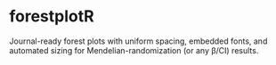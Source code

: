 # forestplotR
Journal-ready forest plots with uniform spacing, embedded fonts, and automated sizing for Mendelian-randomization (or any β/CI) results.
